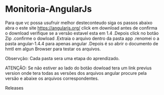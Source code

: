 # Monitoria-AngularJs 
Para que vc possa usufruir melhor desteconteudo siga os passos abaixo
abra o este site https://angularjs.org/
click em download
antes de confirma o download verifique se a versão estavel esta em 1.4
.Depois click no botão Zip 
.confirme o dowload
.Extraia o arquivo dentro da pasta app
.renomei o a pasta angular-1.4.4 para apenas angular
.Depois é so abrir o documento de hmtl em algun Browser para testar os
arquivos.

Observção: Cada pasta sera uma etapa do aprendizado.

ATENÇÃO: Se não estiver ao lado do botão dowload tera um link previus version
onde tera todas as versões dos arquivos angular procure pela versão e abaixe os arquivos correspondentes.

Releases

